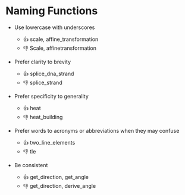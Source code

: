 # Naming Functions

- Use lowercase with underscores
  - :thumbsup: scale, affine_transformation
  - :thumbsdown:  Scale, affinetransformation

- Prefer clarity to brevity  
  - :thumbsup: splice_dna_strand
  - :thumbsdown:  splice_strand
  
- Prefer specificity to generality  
  - :thumbsup: heat
  - :thumbsdown:  heat_building

- Prefer words to acronyms or abbreviations when they may confuse
  - :thumbsup: two_line_elements
  - :thumbsdown: tle  

- Be consistent
  - :thumbsup: get_direction, get_angle
  - :thumbsdown: get_direction, derive_angle
  
